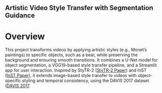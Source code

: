 ## Artistic Video Style Transfer with Segmentation Guidance
# Overview
This project transforms videos by applying artistic styles (e.g., Monet’s paintings) to specific objects, such as a bear, while preserving the background and ensuring smooth transitions. It combines a U-Net model for object segmentation, a VGG19-based style transfer pipeline, and a Streamlit app for user interaction. Inspired by StyTR-2 ([StyTR-2 Paper](https://doi.org/10.48550/arXiv.2105.14576)) and InST ([InST Paper](https://doi.org/10.48550/arXiv.2211.13203)), it extends image-based style transfer to videos with object-specific styling and temporal consistency, using the DAVIS 2017 dataset ([DAVIS 2017](https://data.vision.ee.ethz.ch/csergi/share/davis/DAVIS-2017-trainval-480p.zip).
